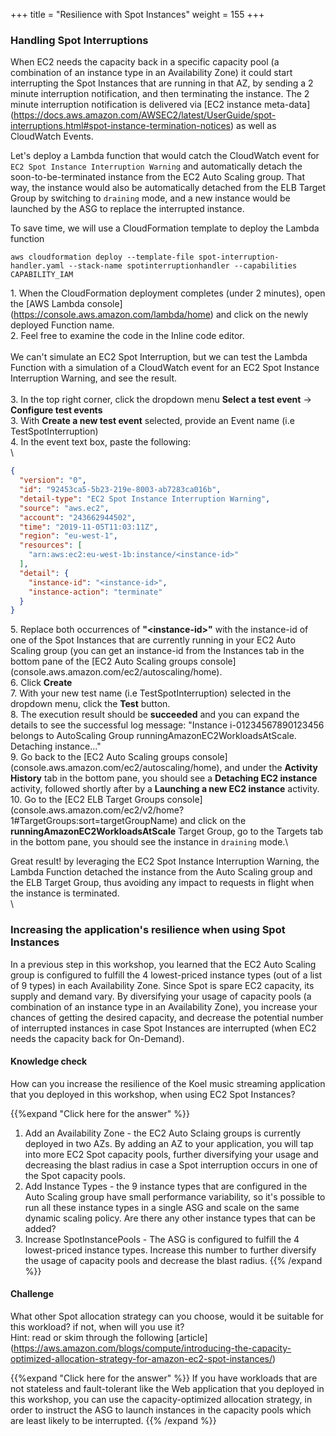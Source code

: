 +++
title = "Resilience with Spot Instances"
weight = 155
+++

### Handling Spot Interruptions
When EC2 needs the capacity back in a specific capacity pool (a combination of an instance type in an Availability Zone) it could start interrupting the Spot Instances that are running in that AZ, by sending a 2 minute interruption notification, and then terminating the instance. The 2 minute interruption notification is delivered via [EC2 instance meta-data] (https://docs.aws.amazon.com/AWSEC2/latest/UserGuide/spot-interruptions.html#spot-instance-termination-notices) as well as CloudWatch Events. 

Let's deploy a Lambda function that would catch the CloudWatch event for `EC2 Spot Instance Interruption Warning` and automatically detach the soon-to-be-terminated instance from the EC2 Auto Scaling group. That way, the instance would also be automatically detached from the ELB Target Group by switching to `draining` mode, and a new instance would be launched by the ASG to replace the interrupted instance.

To save time, we will use a CloudFormation template to deploy the Lambda function


```
aws cloudformation deploy --template-file spot-interruption-handler.yaml --stack-name spotinterruptionhandler --capabilities CAPABILITY_IAM
```

1\. When the CloudFormation deployment completes (under 2 minutes), open the [AWS Lambda console] (https://console.aws.amazon.com/lambda/home) and click on the newly deployed Function name.\
2\. Feel free to examine the code in the Inline code editor.\
\
We can't simulate an EC2 Spot Interruption, but we can test the Lambda Function with a simulation of a CloudWatch event for an EC2 Spot Instance Interruption Warning, and see the result.\
\
3\. In the top right corner, click the dropdown menu **Select a test event** -> **Configure test events**\
3\. With **Create a new test event** selected, provide an Event name (i.e TestSpotInterruption)\
4\. In the event text box, paste the following:\
\
```json
{
  "version": "0",
  "id": "92453ca5-5b23-219e-8003-ab7283ca016b",
  "detail-type": "EC2 Spot Instance Interruption Warning",
  "source": "aws.ec2",
  "account": "243662944502",
  "time": "2019-11-05T11:03:11Z",
  "region": "eu-west-1",
  "resources": [
    "arn:aws:ec2:eu-west-1b:instance/<instance-id>"
  ],
  "detail": {
    "instance-id": "<instance-id>",
    "instance-action": "terminate"
  }
}
```
5\. Replace both occurrences of **"\<instance-id>"** with the instance-id of one of the Spot Instances that are currently running in your EC2 Auto Scaling group (you can get an instance-id from the Instances tab in the bottom pane of the [EC2 Auto Scaling groups console] (console.aws.amazon.com/ec2/autoscaling/home).\
6\. Click **Create**\
7\. With your new test name (i.e TestSpotInterruption) selected in the dropdown menu, click the **Test** button.\
8\. The execution result should be **succeeded** and you can expand the details to see the successful log message: "Instance i-01234567890123456 belongs to AutoScaling Group runningAmazonEC2WorkloadsAtScale. Detaching instance..."\
9\. Go back to the [EC2 Auto Scaling groups console] (console.aws.amazon.com/ec2/autoscaling/home), and under the **Activity History** tab in the bottom pane, you should see a **Detaching EC2 instance** activity, followed shortly after by a **Launching a new EC2 instance** activity.\
10\. Go to the [EC2 ELB Target Groups console] (console.aws.amazon.com/ec2/v2/home?1#TargetGroups:sort=targetGroupName) and click on the **runningAmazonEC2WorkloadsAtScale** Target Group, go to the Targets tab in the bottom pane, you should see the instance in `draining` mode.\

Great result! by leveraging the EC2 Spot Instance Interruption Warning, the Lambda Function detached the instance from the Auto Scaling group and the ELB Target Group, thus avoiding any impact to requests in flight when the instance is terminated.
\
\

### Increasing the application's resilience when using Spot Instances

In a previous step in this workshop, you learned that the EC2 Auto Scaling group is configured to fulfill the 4 lowest-priced instance types (out of a list of 9 types) in each Availability Zone. Since Spot is spare EC2 capacity, its supply and demand vary. By diversifying your usage of capacity pools (a combination of an instance type in an Availability Zone), you increase your chances of getting the desired capacity, and decrease the potential number of interrupted instances in case Spot Instances are interrupted (when EC2 needs the capacity back for On-Demand).

#### Knowledge check
How can you increase the resilience of the Koel music streaming application that you deployed in this workshop, when using EC2 Spot Instances?

{{%expand "Click here for the answer" %}}
1. Add an Availability Zone - the EC2 Auto Sclaing groups is currently deployed in two AZs. By adding an AZ to your application, you will tap into more EC2 Spot capacity pools, further diversifying your usage and decreasing the blast radius in case a Spot interruption occurs in one of the Spot capacity pools.
2. Add Instance Types - the 9 instance types that are configured in the Auto Scaling group have small performance variability, so it's possible to run all these instance types in a single ASG and scale on the same dynamic scaling policy. Are there any other instance types that can be added?
3. Increase SpotInstancePools - The ASG is configured to fulfill the 4 lowest-priced instance types. Increase this number to further diversify the usage of capacity pools and decrease the blast radius.
{{% /expand %}}

#### Challenge 
What other Spot allocation strategy can you choose, would it be suitable for this workload? if not, when will you use it?\
Hint: read or skim through the following [article] (https://aws.amazon.com/blogs/compute/introducing-the-capacity-optimized-allocation-strategy-for-amazon-ec2-spot-instances/)

{{%expand "Click here for the answer" %}}
If you have workloads that are not stateless and fault-tolerant like the Web application that you deployed in this workshop, you can use the capacity-optimized allocation strategy, in order to instruct the ASG to launch instances in the capacity pools which are least likely to be interrupted.
{{% /expand %}}
